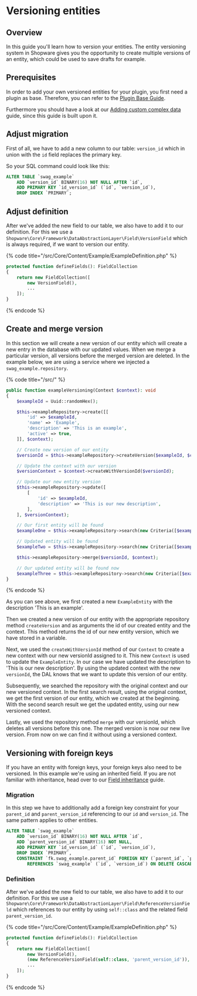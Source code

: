 # Versioning entities

## Overview

In this guide you'll learn how to version your entities. The entity versioning system in Shopware gives you the opportunity to create multiple versions of an entity, which could be used to save drafts for example.

## Prerequisites

In order to add your own versioned entities for your plugin, you first need a plugin as base. Therefore, you can refer to the [Plugin Base Guide](plugin-base-guide.md).

Furthermore you should have a look at our [Adding custom complex data](add-custom-complex-data.md) guide, since this guide is built upon it.

## Adjust migration

First of all, we have to add a new column to our table: `version_id` which in union with the `id` field replaces the primary key.

So your SQL command could look like this:

```sql
ALTER TABLE `swag_example`
    ADD `version_id` BINARY(16) NOT NULL AFTER `id`,
    ADD PRIMARY KEY `id_version_id` (`id`, `version_id`),
    DROP INDEX `PRIMARY`;
```

## Adjust definition

After we've added the new field to our table, we also have to add it to our definition. For this we use a `Shopware\Core\Framework\DataAbstractionLayer\Field\VersionField` which is always required, if we want to version our entity.

{% code title="<plugin root>/src/Core/Content/Example/ExampleDefinition.php" %}
```php
protected function defineFields(): FieldCollection
{
    return new FieldCollection([
        new VersionField(),
        ...
    ]);
}
```
{% endcode %}

## Create and merge version

In this section we will create a new version of our entity which will create a new entry in the database with our updated values. When we merge a particular version, all versions before the merged version are deleted. In the example below, we are using a service where we injected a `swag_example.repository`.

{% code title="<plugin root>/src/" %}
```php
public function exampleVersioning(Context $context): void
{
    $exampleId = Uuid::randomHex();

    $this->exampleRepository->create([[
        'id' => $exampleId,
        'name' => 'Example',
        'description' => 'This is an example',
        'active' => true,
    ]], $context);

    // Create new version of our entity
    $versionId = $this->exampleRepository->createVersion($exampleId, $context);

    // Update the context with our version
    $versionContext = $context->createWithVersionId($versionId);

    // Update our new entity version
    $this->exampleRepository->update([
        [
            'id' => $exampleId,
            'description' => 'This is our new description',
        ],
    ], $versionContext);

    // Our first entity will be found
    $exampleOne = $this->exampleRepository->search(new Criteria([$exampleId]), $context)->first();

    // Updated entity will be found
    $exampleTwo = $this->exampleRepository->search(new Criteria([$exampleId]), $versionContext)->first();

    $this->exampleRepository->merge($versionId, $context);

    // Our updated entity will be found now
    $exampleThree = $this->exampleRepository->search(new Criteria([$exampleId]), $context)->first();
}
```
{% endcode %}

As you can see above, we first created a new `ExampleEntity` with the description 'This is an example'.

Then we created a new version of our entity with the appropriate repository method `createVersion` and as arguments the id of our created entity and the context. This method returns the id of our new entity version, which we have stored in a variable.

Next, we used the `createWithVersionId` method of our `Context` to create a new context with our new versionId assigned to it. This new `Context` is used to update the `ExampleEntity`. In our case we have updated the description to 'This is our new description'. By using the updated context with the new `versionId`, the DAL knows that we want to update this version of our entity.

Subsequently, we searched the repository with the original context and our new versioned context. In the first search result, using the original context, we get the first version of our entity, which we created at the beginning. With the second search result we get the updated entity, using our new versioned context.

Lastly, we used the repository method `merge` with our versionId, which deletes all versions before this one. The merged version is now our new live version. From now on we can find it without using a versioned context.

## Versioning with foreign keys

If you have an entity with foreign keys, your foreign keys also need to be versioned. In this example we're using an inherited field. If you are not familiar with inheritance, head over to our [Field inheritance](field-inheritance.md) guide.

### Migration

In this step we have to additionally add a foreign key constraint for your `parent_id` and `parent_version_id` referencing to our `id` and `version_id`. The same pattern applies to other entities.

```sql
ALTER TABLE `swag_example`
    ADD `version_id` BINARY(16) NOT NULL AFTER `id`,
    ADD `parent_version_id` BINARY(16) NOT NULL,
    ADD PRIMARY KEY `id_version_id` (`id`, `version_id`),
    DROP INDEX `PRIMARY`,
    CONSTRAINT `fk.swag_example.parent_id` FOREIGN KEY (`parent_id`, `parent_version_id`)
        REFERENCES `swag_example` (`id`, `version_id`) ON DELETE CASCADE ON UPDATE CASCADE
```

### Definition

After we've added the new field to our table, we also have to add it to our definition. For this we use a `Shopware\Core\Framework\DataAbstractionLayer\Field\ReferenceVersionField` which references to our entity by using `self::class` and the related field `parent_version_id`.

{% code title="<plugin root>/src/Core/Content/Example/ExampleDefinition.php" %}
```php
protected function defineFields(): FieldCollection
{
    return new FieldCollection([
        new VersionField(),
        (new ReferenceVersionField(self::class, 'parent_version_id')),
        ...
    ]);
}
```
{% endcode %}

